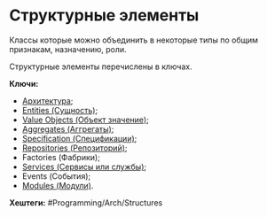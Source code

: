 
# Структурные элементы

Классы которые можно объединить в некоторые типы по общим признакам, назначению, роли.

Структурные элементы перечислены в ключах.

**Ключи:**
- [Архитектура](Arch);
- [Entities (Сущность)](Entity);
- [Value Objects (Объект значение)](Value-object);
- [Aggregates (Аггрегаты)](Aggregate);
- [Specification (Спецификации)](Specification);
- [Repositories (Репозиторий)](Repository);
- Factories (Фабрики);
- [Services (Сервисы или службы)](Service);
- Events (События);
- [Modules (Модули)](Module).

**Хештеги:** #Programming/Arch/Structures